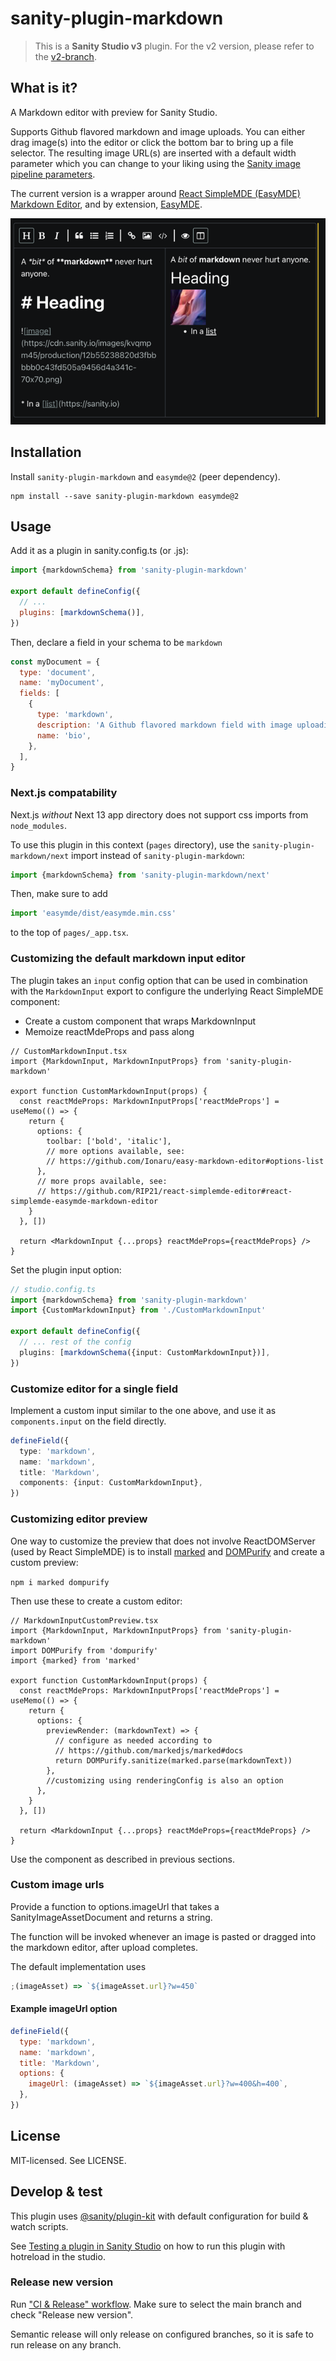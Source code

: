 # sanity-plugin-markdown

> This is a **Sanity Studio v3** plugin.
> For the v2 version, please refer to the [v2-branch](https://github.com/sanity-io/sanity-plugin-markdown/tree/studio-v2).

## What is it?

A Markdown editor with preview for Sanity Studio.

Supports Github flavored markdown and image uploads.
You can either drag image(s) into the editor or click the bottom bar to bring up a file selector.
The resulting image URL(s) are inserted with a default width parameter which you can change to your liking using the [Sanity image pipeline parameters](https://www.sanity.io/docs/image-urls).

The current version is a wrapper around [React SimpleMDE (EasyMDE) Markdown Editor](https://github.com/RIP21/react-simplemde-editor#react-simplemde-easymde-markdown-editor),
and by extension, [EasyMDE](https://github.com/Ionaru/easy-markdown-editor).

![example.png](./assets/example.png)

## Installation

Install `sanity-plugin-markdown` and `easymde@2` (peer dependency).

```
npm install --save sanity-plugin-markdown easymde@2
```

## Usage

Add it as a plugin in sanity.config.ts (or .js):

```js
import {markdownSchema} from 'sanity-plugin-markdown'

export default defineConfig({
  // ...
  plugins: [markdownSchema()],
})
```

Then, declare a field in your schema to be `markdown`

```javascript
const myDocument = {
  type: 'document',
  name: 'myDocument',
  fields: [
    {
      type: 'markdown',
      description: 'A Github flavored markdown field with image uploading',
      name: 'bio',
    },
  ],
}
```

### Next.js compatability

Next.js _without_ Next 13 app directory does not support css imports from `node_modules`.

To use this plugin in this context (`pages` directory), use the `sanity-plugin-markdown/next` import instead of `sanity-plugin-markdown`:

```js
import {markdownSchema} from 'sanity-plugin-markdown/next'
```

Then, make sure to add

```js
import 'easymde/dist/easymde.min.css'
```

to the top of `pages/_app.tsx`.

### Customizing the default markdown input editor

The plugin takes an `input` config option that can be used in combination with the `MarkdownInput` export
to configure the underlying React SimpleMDE component:

- Create a custom component that wraps MarkdownInput
- Memoize reactMdeProps and pass along

```tsx
// CustomMarkdownInput.tsx
import {MarkdownInput, MarkdownInputProps} from 'sanity-plugin-markdown'

export function CustomMarkdownInput(props) {
  const reactMdeProps: MarkdownInputProps['reactMdeProps'] = useMemo(() => {
    return {
      options: {
        toolbar: ['bold', 'italic'],
        // more options available, see:
        // https://github.com/Ionaru/easy-markdown-editor#options-list
      },
      // more props available, see:
      // https://github.com/RIP21/react-simplemde-editor#react-simplemde-easymde-markdown-editor
    }
  }, [])

  return <MarkdownInput {...props} reactMdeProps={reactMdeProps} />
}
```

Set the plugin input option:

```ts
// studio.config.ts
import {markdownSchema} from 'sanity-plugin-markdown'
import {CustomMarkdownInput} from './CustomMarkdownInput'

export default defineConfig({
  // ... rest of the config
  plugins: [markdownSchema({input: CustomMarkdownInput})],
})
```

### Customize editor for a single field

Implement a custom input similar to the one above, and use it as `components.input` on the field directly.

```ts
defineField({
  type: 'markdown',
  name: 'markdown',
  title: 'Markdown',
  components: {input: CustomMarkdownInput},
})
```

### Customizing editor preview

One way to customize the preview that does not involve ReactDOMServer
(used by React SimpleMDE) is to install [marked](https://github.com/markedjs/marked) and
[DOMPurify](https://github.com/cure53/DOMPurify) and create a custom preview:

`npm i marked dompurify`

Then use these to create a custom editor:

```tsx
// MarkdownInputCustomPreview.tsx
import {MarkdownInput, MarkdownInputProps} from 'sanity-plugin-markdown'
import DOMPurify from 'dompurify'
import {marked} from 'marked'

export function CustomMarkdownInput(props) {
  const reactMdeProps: MarkdownInputProps['reactMdeProps'] = useMemo(() => {
    return {
      options: {
        previewRender: (markdownText) => {
          // configure as needed according to
          // https://github.com/markedjs/marked#docs
          return DOMPurify.sanitize(marked.parse(markdownText))
        },
        //customizing using renderingConfig is also an option
      },
    }
  }, [])

  return <MarkdownInput {...props} reactMdeProps={reactMdeProps} />
}
```

Use the component as described in previous sections.

### Custom image urls

Provide a function to options.imageUrl that takes a SanityImageAssetDocument and returns a string.

The function will be invoked whenever an image is pasted or dragged into the markdown editor,
after upload completes.

The default implementation uses

```js
;(imageAsset) => `${imageAsset.url}?w=450`
```

#### Example imageUrl option

```js
defineField({
  type: 'markdown',
  name: 'markdown',
  title: 'Markdown',
  options: {
    imageUrl: (imageAsset) => `${imageAsset.url}?w=400&h=400`,
  },
})
```

## License

MIT-licensed. See LICENSE.

## Develop & test

This plugin uses [@sanity/plugin-kit](https://github.com/sanity-io/plugin-kit)
with default configuration for build & watch scripts.

See [Testing a plugin in Sanity Studio](https://github.com/sanity-io/plugin-kit#testing-a-plugin-in-sanity-studio)
on how to run this plugin with hotreload in the studio.

### Release new version

Run ["CI & Release" workflow](https://github.com/sanity-io/sanity-plugin-markdown/actions/workflows/main.yml).
Make sure to select the main branch and check "Release new version".

Semantic release will only release on configured branches, so it is safe to run release on any branch.
